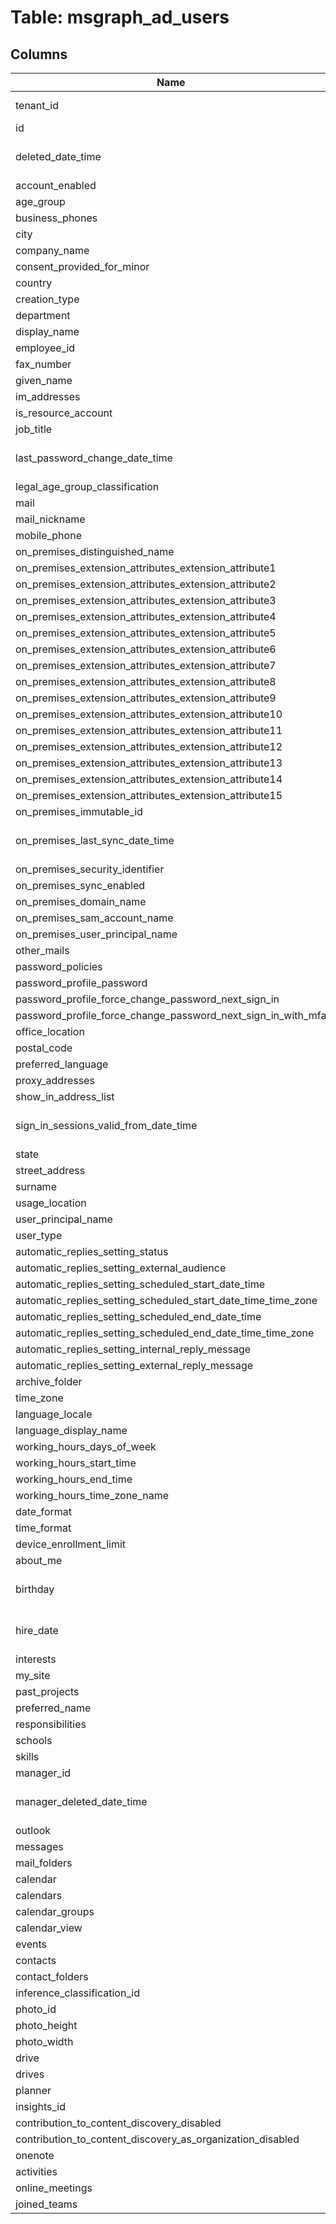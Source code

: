 
# Table: msgraph_ad_users

## Columns
| Name        | Type           | Description  |
| ------------- | ------------- | -----  |
|tenant_id|text|Azure tenant id|
|id|text||
|deleted_date_time|timestamp without time zone||
|account_enabled|boolean||
|age_group|text||
|business_phones|text[]||
|city|text||
|company_name|text||
|consent_provided_for_minor|text||
|country|text||
|creation_type|text||
|department|text||
|display_name|text||
|employee_id|text||
|fax_number|text||
|given_name|text||
|im_addresses|text[]||
|is_resource_account|boolean||
|job_title|text||
|last_password_change_date_time|timestamp without time zone||
|legal_age_group_classification|text||
|mail|text||
|mail_nickname|text||
|mobile_phone|text||
|on_premises_distinguished_name|text||
|on_premises_extension_attributes_extension_attribute1|text||
|on_premises_extension_attributes_extension_attribute2|text||
|on_premises_extension_attributes_extension_attribute3|text||
|on_premises_extension_attributes_extension_attribute4|text||
|on_premises_extension_attributes_extension_attribute5|text||
|on_premises_extension_attributes_extension_attribute6|text||
|on_premises_extension_attributes_extension_attribute7|text||
|on_premises_extension_attributes_extension_attribute8|text||
|on_premises_extension_attributes_extension_attribute9|text||
|on_premises_extension_attributes_extension_attribute10|text||
|on_premises_extension_attributes_extension_attribute11|text||
|on_premises_extension_attributes_extension_attribute12|text||
|on_premises_extension_attributes_extension_attribute13|text||
|on_premises_extension_attributes_extension_attribute14|text||
|on_premises_extension_attributes_extension_attribute15|text||
|on_premises_immutable_id|text||
|on_premises_last_sync_date_time|timestamp without time zone||
|on_premises_security_identifier|text||
|on_premises_sync_enabled|boolean||
|on_premises_domain_name|text||
|on_premises_sam_account_name|text||
|on_premises_user_principal_name|text||
|other_mails|text[]||
|password_policies|text||
|password_profile_password|text||
|password_profile_force_change_password_next_sign_in|boolean||
|password_profile_force_change_password_next_sign_in_with_mfa|boolean||
|office_location|text||
|postal_code|text||
|preferred_language|text||
|proxy_addresses|text[]||
|show_in_address_list|boolean||
|sign_in_sessions_valid_from_date_time|timestamp without time zone||
|state|text||
|street_address|text||
|surname|text||
|usage_location|text||
|user_principal_name|text||
|user_type|text||
|automatic_replies_setting_status|text||
|automatic_replies_setting_external_audience|text||
|automatic_replies_setting_scheduled_start_date_time|text||
|automatic_replies_setting_scheduled_start_date_time_time_zone|text||
|automatic_replies_setting_scheduled_end_date_time|text||
|automatic_replies_setting_scheduled_end_date_time_time_zone|text||
|automatic_replies_setting_internal_reply_message|text||
|automatic_replies_setting_external_reply_message|text||
|archive_folder|text||
|time_zone|text||
|language_locale|text||
|language_display_name|text||
|working_hours_days_of_week|text[]||
|working_hours_start_time|text||
|working_hours_end_time|text||
|working_hours_time_zone_name|text||
|date_format|text||
|time_format|text||
|device_enrollment_limit|bigint||
|about_me|text||
|birthday|timestamp without time zone||
|hire_date|timestamp without time zone||
|interests|text[]||
|my_site|text||
|past_projects|text[]||
|preferred_name|text||
|responsibilities|text[]||
|schools|text[]||
|skills|text[]||
|manager_id|text||
|manager_deleted_date_time|timestamp without time zone||
|outlook|jsonb||
|messages|jsonb||
|mail_folders|jsonb||
|calendar|jsonb||
|calendars|jsonb||
|calendar_groups|jsonb||
|calendar_view|jsonb||
|events|jsonb||
|contacts|jsonb||
|contact_folders|jsonb||
|inference_classification_id|text||
|photo_id|text||
|photo_height|bigint||
|photo_width|bigint||
|drive|jsonb||
|drives|jsonb||
|planner|jsonb||
|insights_id|text||
|contribution_to_content_discovery_disabled|boolean||
|contribution_to_content_discovery_as_organization_disabled|boolean||
|onenote|jsonb||
|activities|jsonb||
|online_meetings|jsonb||
|joined_teams|text[]||
